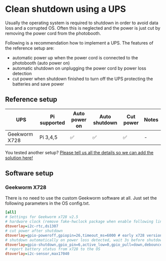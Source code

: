 # Clean shutdown using a UPS

Usually the operating system is required to shutdown in order to avoid data loss and a corrupted OS. Often this is neglected and the power is just cut by removing the power cord from the photobooth.

Following is a recommendation how to implement a UPS. The features of the reference setup are:

- automatic power up when the power cord is connected to the photobooth (auto power on)
- automatic shutdown on unplugging the power cord by power loss detection
- cut power when shutdown finished to turn off the UPS protecting the batteries and save power

## Reference setup

| UPS | Pi supported | Auto power on | Auto shutdown | Cut power | Notes |
| --- | - | ---- | ---- | ---- | -- |
| Geekworm X728 | Pi 3,4,5 | ✅ | ✅ | ✅ | - |

You tested another setup? [Please tell us all the details so we can add the solution here!](https://github.com/photobooth-app/photobooth-app/discussions)

## Software setup

### Geekworm X728

There is no need to use the custom Geekworm software at all. Just set the following parameters in the OS config.txt.

```ini title="/boot/firmware/config.txt"
[all]
# Settings for Geekworm x728 v2.5
# hardware clock (remove fake-hwclock package when enable following line)
dtoverlay=i2c-rtc,ds1307
# cut power after shutdown
dtoverlay=gpio-poweroff,gpiopin=26,timeout_ms=6000 # early x728 versions is GPIO 13
# shutdown automatically on power loss detected, wait 3s before shutdown.
dtoverlay=gpio-shutdown,gpio_pin=6,active_low=0,gpio_pull=down,debounce=3000
# report battery status from x728 to the OS
dtoverlay=i2c-sensor,max17040
```
